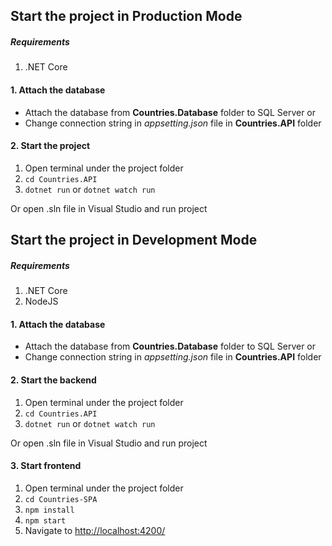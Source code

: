 ## Start the project in Production Mode

##### Requirements
1. .NET Core

#### 1. Attach the database 
* Attach the database from **Countries.Database** folder to SQL Server
or
* Change connection string in *appsetting.json* file in **Countries.API** folder

#### 2.  Start the project
1. Open terminal under the project folder
2. `cd Countries.API`
3. `dotnet run` or `dotnet watch run`

Or open .sln file in Visual Studio and run project



## Start the project in Development Mode

##### Requirements
1. .NET Core
2. NodeJS

#### 1. Attach the database 
* Attach the database from **Countries.Database** folder to SQL Server
or
* Change connection string in *appsetting.json* file in **Countries.API** folder

#### 2.  Start the backend
1. Open terminal under the project folder
2. `cd Countries.API`
3. `dotnet run` or `dotnet watch run`

Or open .sln file in Visual Studio and run project
#### 3. Start frontend
1. Open terminal under the project folder
2. `cd Countries-SPA`
3. `npm install`
4. `npm start`
5. Navigate to [http://localhost:4200/](http://localhost:4200/)
